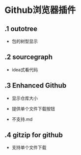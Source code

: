 # Github浏览器插件

## .1 outotree

+ 包的树型显示

## .2 sourcegraph

+ idea式看代码

## .3 Enhanced Github

+ 显示仓库大小

+ 提供单个文件下载按钮
+ 不支持.md

## .4 gitzip for github

+ 支持单个文件下载